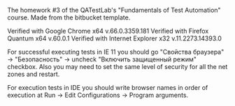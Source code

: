 The homework #3 of the QATestLab's "Fundamentals of Test Automation" course. 
Made from the bitbucket template.

Verified with Google Chrome x64 v.66.0.3359.181 
Verified with Firefox Quantum x64 v.60.0.1 
Verified with Internet Explorer x32 v.11.2273.14393.0

For successful executing tests in IE 11 you should go "Свойства браузера" -> "Безопасность" -> uncheck "Включить защищенный режим" checkbox. Also you may need to set the same level of security for all the net zones and restart.

For execution tests in IDE you should write browser names in order of execution at Run -> Edit Configurations -> Program arguments.
